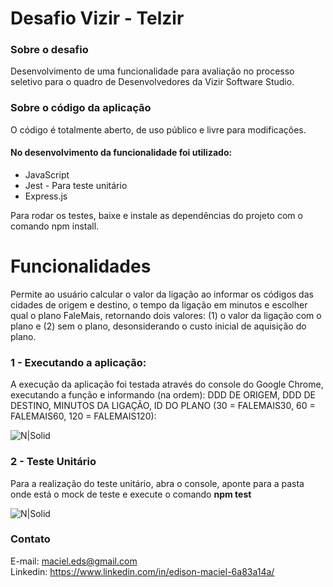 <h1 class="code-line" data-line-start=0 data-line-end=1 ><a id="Desafio_Luizalabs__NodeJS_0"></a>Desafio Vizir - Telzir</h1>
<h3 class="code-line" data-line-start=2 data-line-end=3 ><a id="Sobre_o_desafio_2"></a>Sobre o desafio</h3>
<p class="has-line-data" data-line-start="5" data-line-end="6">Desenvolvimento de uma funcionalidade para avaliação no processo seletivo para o quadro de Desenvolvedores da Vizir Software Studio.</p>
<h3 class="code-line" data-line-start=8 data-line-end=9 ><a id="Sobre_o_cdigo_da_aplicao_8"></a>Sobre o código da aplicação</h3>
<p class="has-line-data" data-line-start="10" data-line-end="11">O código é totalmente aberto, de uso público e livre para modificações.</p>
<h4 class="code-line" data-line-start=12 data-line-end=13 ><a id="No_desenvolvimento_da_aplicao_foi_utilizado_12"></a>No desenvolvimento da funcionalidade foi utilizado:</h4>
<ul>
<li class="has-line-data" data-line-start="14" data-line-end="15">JavaScript</li>
<li class="has-line-data" data-line-start="15" data-line-end="16">Jest - Para teste unitário</li>
<li class="has-line-data" data-line-start="16" data-line-end="17">Express.js</li>
</ul>

Para rodar os testes, baixe e instale as dependências do projeto com o comando npm install.


<h1 class="code-line" data-line-start=23 data-line-end=24 ><a id="Funcionalidades_23"></a>Funcionalidades</h1>
<p class="has-line-data" data-line-start="25" data-line-end="28">Permite ao usuário calcular o valor da ligação ao informar os códigos das cidades de origem e destino, o tempo da ligação em minutos e escolher qual o plano FaleMais, retornando dois valores: (1) o valor da ligação com o plano e (2) sem o plano, desonsiderando o custo inicial de aquisição do plano.
  
  
<h3 class="code-line" data-line-start=29 data-line-end=30 ><a id="1__Criao_de_usurio_29"></a>1 - Executando a aplicação:</h3>
<p class="has-line-data" data-line-start="31" data-line-end="32">A execução da aplicação foi testada através do console do Google Chrome, executando a função e informando (na ordem): DDD DE ORIGEM, DDD DE DESTINO, MINUTOS DA LIGAÇÃO, ID DO PLANO (30 = FALEMAIS30, 60 = FALEMAIS60, 120 = FALEMAIS120):</p>

<p class="has-line-data" data-line-start="37" data-line-end="38"><img src="https://i.ibb.co/n60KMv1/teste-Function.jpg" alt="N|Solid"></p>
<h3 class="code-line" data-line-start=39 data-line-end=40 ><a id="2__Autenticao_de_usurio_39"></a>2 - Teste Unitário</h3>
<p class="has-line-data" data-line-start="41" data-line-end="42">Para a realização do teste unitário, abra o console, aponte para a pasta onde está o mock de teste e execute o comando <b>npm test </b></p>

<p class="has-line-data" data-line-start="47" data-line-end="48"><img src="https://i.ibb.co/F0Jst85/jesttest1.jpg" alt="N|Solid"></p>










<h3 class="code-line" data-line-start=86 data-line-end=87 ><a id="Contato_86"></a>Contato</h3>
<p class="has-line-data" data-line-start="88" data-line-end="90">E-mail: <a href="mailto:maciel.eds@gmail.com">maciel.eds@gmail.com</a><br>
Linkedin: <a href="https://www.linkedin.com/in/edison-maciel-6a83a14a/">https://www.linkedin.com/in/edison-maciel-6a83a14a/</a></p>








